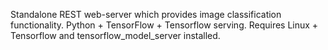 Standalone REST web-server which provides image classification functionality. Python + TensorFlow + Tensorflow serving. Requires Linux + Tensorflow and tensorflow\_model\_server installed.
